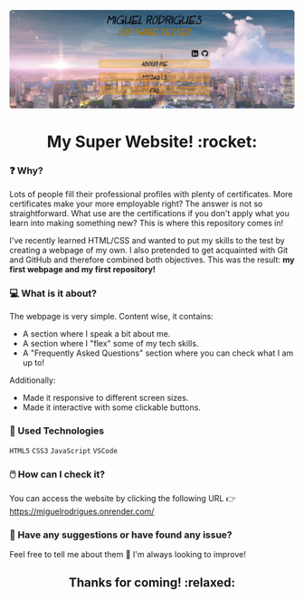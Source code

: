 ![A preview of my website](/images/sample.png "Small preview")
<h1 align="center">My Super Website! :rocket:</h1> 

### :question: Why?
Lots of people fill their professional profiles with plenty of certificates.
More certificates make your more employable right? The answer is not so straightforward. 
What use are the certifications if you don't apply what you learn into making something new?
This is where this repository comes in! 

I've recently learned HTML/CSS and wanted to put my skills to the test by creating a webpage of my own.
I also pretended to get acquainted with Git and GitHub and therefore combined both objectives.
This was the result: **my first webpage and my first repository!**

### :computer: What is it about?
The webpage is very simple. Content wise, it contains:

- A section where I speak a bit about me. 
- A section where I "flex" some of my tech skills.
- A "Frequently Asked Questions" section where you can check what I am up to!

 Additionally: 

- Made it responsive to different screen sizes.
- Made it interactive with some clickable buttons. 

### :hammer: Used Technologies
`HTML5` `CSS3` `JavaScript` `VSCode`

### 🖱️ How can I check it? 
You can access the website by clicking the following URL 👉 https://miguelrodrigues.onrender.com/

### :speech_balloon: Have any suggestions or have found any issue? 
Feel free to tell me about them :speech_balloon: I'm always looking to improve!

<h2 align="center">Thanks for coming! :relaxed:</h1>

